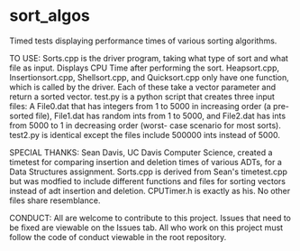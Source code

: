 # sort_algos
Timed tests displaying performance times of various sorting algorithms.

TO USE:
  Sorts.cpp is the driver program, taking what type of sort and what file as input. Displays CPU Time after performing
  the sort. Heapsort.cpp, Insertionsort.cpp, Shellsort.cpp, and Quicksort.cpp only have one function, which is called
  by the driver. Each of these take a vector parameter and return a sorted vector. test.py is a python script that 
  creates three input files: A File0.dat that has integers from 1 to 5000 in increasing order (a pre-sorted file), 
  File1.dat has random ints from 1 to 5000, and File2.dat has ints from 5000 to 1 in decreasing order (worst- case 
  scenario for most sorts). test2.py is identical except the files include 500000 ints instead of 5000. 

SPECIAL THANKS:
  Sean Davis, UC Davis Computer Science, created a timetest for comparing insertion and deletion times of various ADTs,
  for a Data Structures assignment. Sorts.cpp is derived from Sean's timetest.cpp but was modfied to include different
  functions and files for sorting vectors instead of adt insertion and deletion. CPUTimer.h is exactly as his. No other 
  files share resemblance.

CONDUCT:
  All are welcome to contribute to this project. Issues that need to be fixed are viewable on the Issues tab. All who
  work on this project must follow the code of conduct viewable in the root repository.
